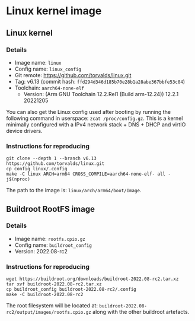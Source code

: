 <!--
     Copyright 2025, UNSW
     SPDX-License-Identifier: CC-BY-SA-4.0
-->

# Linux kernel image

## Linux kernel

### Details
* Image name: `linux`
* Config name: `linux_config`
* Git remote: https://github.com/torvalds/linux.git
* Tag: v6.13 (commit hash: `ffd294d346d185b70e28b1a28abe367bbfe53c04`)
* Toolchain: `aarch64-none-elf`
    * Version: (Arm GNU Toolchain 12.2.Rel1 (Build arm-12.24)) 12.2.1 20221205

You can also get the Linux config used after booting by running the following
command in userspace: `zcat /proc/config.gz`. This is a kernel minimally configured with a
IPv4 network stack + DNS + DHCP and virtIO device drivers.

### Instructions for reproducing
```
git clone --depth 1 --branch v6.13 https://github.com/torvalds/linux.git
cp config linux/.config
make -C linux ARCH=arm64 CROSS_COMPILE=aarch64-none-elf- all -j$(nproc)
```

The path to the image is: `linux/arch/arm64/boot/Image`.

## Buildroot RootFS image

### Details
* Image name: `rootfs.cpio.gz`
* Config name: `buildroot_config`
* Version: 2022.08-rc2

### Instructions for reproducing

```
wget https://buildroot.org/downloads/buildroot-2022.08-rc2.tar.xz
tar xvf buildroot-2022.08-rc2.tar.xz
cp buildroot_config buildroot-2022.08-rc2/.config
make -C buildroot-2022.08-rc2
```

The root filesystem will be located at: `buildroot-2022.08-rc2/output/images/rootfs.cpio.gz` along
with the other buildroot artefacts.